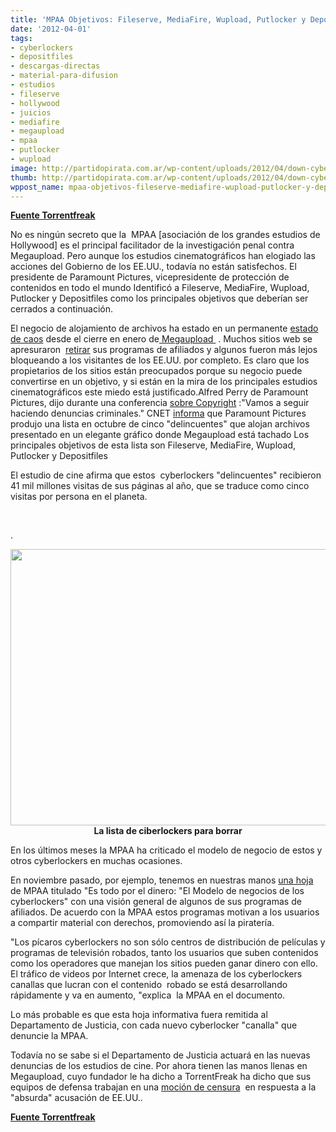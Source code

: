 ```yaml
---
title: 'MPAA Objetivos: Fileserve, MediaFire, Wupload, Putlocker y Depositfiles'
date: '2012-04-01'
tags:
- cyberlockers
- depositfiles
- descargas-directas
- material-para-difusion
- estudios
- fileserve
- hollywood
- juicios
- mediafire
- megaupload
- mpaa
- putlocker
- wupload
image: http://partidopirata.com.ar/wp-content/uploads/2012/04/down-cyberlockers.jpg
thumb: http://partidopirata.com.ar/wp-content/uploads/2012/04/down-cyberlockers-150x150.jpg
wppost_name: mpaa-objetivos-fileserve-mediafire-wupload-putlocker-y-depositfiles
---
```


<strong><a href="https://torrentfreak.com/mpaa-targets-fileserve-mediafire-wupload-putlocker-and-depositfiles-120331/" target="_blank">Fuente Torrentfreak</a></strong>

No es ningún secreto que la  MPAA [asociación de los grandes estudios de Hollywood] es el principal facilitador de la investigación penal contra Megaupload. Pero aunque los estudios cinematográficos han elogiado las acciones del Gobierno de los EE.UU., todavía no están satisfechos. El presidente de Paramount Pictures, vicepresidente de protección de contenidos en todo el mundo Identificó a Fileserve, MediaFire, Wupload, Putlocker y Depositfiles como los principales objetivos que deberían ser cerrados a continuación.

El negocio de alojamiento de archivos ha estado en un permanente <a href="http://torrentfreak.com/megaupload-shutdown-inflicts-pleasure-pain-on-cyberlockers-120330/">estado de caos</a> desde el cierre en enero de<a href="http://torrentfreak.com/megaupload-shut-down-120119/"> Megaupload </a> . Muchos sitios web se apresuraron  <a href="http://torrentfreak.com/cyberlocker-ecosystem-shocked-as-big-players-take-drastic-action-120123/">retirar</a> sus programas de afiliados y algunos fueron más lejos bloqueando a los visitantes de los EE.UU. por completo.
Es claro que los propietarios de los sitios están preocupados porque su negocio puede convertirse en un objetivo, y si están en la mira de los principales estudios cinematográficos este miedo está justificado.Alfred Perry de Paramount Pictures, dijo durante una conferencia <a href="http://www.oncopyright2012.com/">sobre Copyright</a> :"Vamos a seguir haciendo denuncias criminales."
CNET <a href="http://news.cnet.com/8301-31001_3-57407346-261/mpaa-wants-more-criminal-cases-brought-against-rogue-sites/">informa</a> que Paramount Pictures produjo una lista en octubre de cinco "delincuentes" que alojan archivos presentado en un elegante gráfico donde Megaupload está tachado Los principales objetivos de esta lista son Fileserve, MediaFire, Wupload, Putlocker y Depositfiles

El estudio de cine afirma que estos  cyberlockers "delincuentes" recibieron 41 mil millones visitas de sus páginas al año, que se traduce como cinco visitas por persona en el planeta.

&nbsp;

.
<p style="text-align: center;"><a href="http://partidopirata.com.ar/wp-content/uploads/2012/04/down-cyberlockers.jpg"><img class="aligncenter size-full wp-image-3710" title="Lista para borrar cyberlockers" src="http://partidopirata.com.ar/wp-content/uploads/2012/04/down-cyberlockers.jpg" alt="" width="610" height="442" /></a><strong>La lista de ciberlockers para borrar</strong></p>
En los últimos meses la MPAA ha criticado el modelo de negocio de estos y otros cyberlockers en muchas ocasiones.

En noviembre pasado, por ejemplo, tenemos en nuestras manos <a href="http://torrentfreak.com/mpaa-lashes-out-against-rogue-cyberlockers-111101/">una hoja</a> de MPAA titulado "Es todo por el dinero: "El Modelo de negocios de los cyberlockers" con una visión general de algunos de sus programas de afiliados. De acuerdo con la MPAA estos programas motivan a los usuarios a compartir material con derechos, promoviendo así la piratería.

"Los pícaros cyberlockers no son sólo centros de distribución de películas y programas de televisión robados, tanto los usuarios que suben contenidos como los operadores que manejan los sitios pueden ganar dinero con ello. El tráfico de videos por Internet crece, la amenaza de los cyberlockers canallas que lucran con el contenido  robado se está desarrollando rápidamente y va en aumento, "explica  la MPAA en el documento.

Lo más probable es que esta hoja informativa fuera remitida al Departamento de Justicia, con cada nuevo cyberlocker "canalla" que denuncie la MPAA.

Todavía no se sabe si el Departamento de Justicia actuará en las nuevas denuncias de los estudios de cine. Por ahora tienen las manos llenas en Megaupload, cuyo fundador le ha dicho a TorrentFreak ha dicho que sus equipos de defensa trabajan en una <a href="http://torrentfreak.com/kim-dotcom-the-us-government-is-wrong-heres-why-120326/">moción de censura</a>  en respuesta a la "absurda" acusación de EE.UU..

<strong><a href="https://torrentfreak.com/mpaa-targets-fileserve-mediafire-wupload-putlocker-and-depositfiles-120331/" target="_blank">Fuente Torrentfreak</a></strong>
